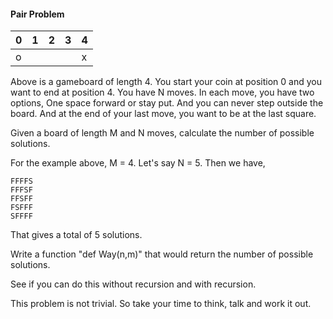 #### Pair Problem

| 0 | 1 | 2 | 3 | 4 |
|---|---|---|---|---|
| o |   |   |   | x |

Above is a gameboard of length 4. You start your coin at position 0 and you want to end at position 4. You have N moves. In each move, you have two options, One space forward or stay put. And you can never step outside the board. And at the end of your last move, you want to be at the last square.

Given a board of length M and N moves, calculate the number of possible solutions.

For the example above, M = 4. Let's say N = 5. Then we have,

    FFFFS
    FFFSF
    FFSFF
    FSFFF
    SFFFF
    
That gives a total of 5 solutions.

Write a function "def Way(n,m)" that would return the number of possible solutions.

See if you can do this without recursion and with recursion.

This problem is not trivial. So take your time to think, talk and work it out.
